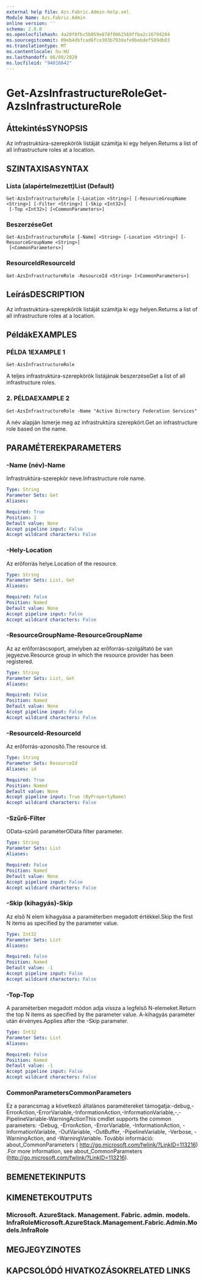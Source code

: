 ```yaml
---
external help file: Azs.Fabric.Admin-help.xml
Module Name: Azs.Fabric.Admin
online version: ''
schema: 2.0.0
ms.openlocfilehash: 4a20f0fbc5b059e878f0062569ffba2c16794204
ms.sourcegitcommit: 09eb4dbfcad6fce303b793dafe9bebdef589db03
ms.translationtype: MT
ms.contentlocale: hu-HU
ms.lasthandoff: 08/08/2020
ms.locfileid: "94016642"
---
```

# <span data-ttu-id="11485-101">Get-AzsInfrastructureRole</span><span class="sxs-lookup"><span data-stu-id="11485-101">Get-AzsInfrastructureRole</span></span>

## <span data-ttu-id="11485-102">Áttekintés</span><span class="sxs-lookup"><span data-stu-id="11485-102">SYNOPSIS</span></span>
<span data-ttu-id="11485-103">Az infrastruktúra-szerepkörök listáját számítja ki egy helyen.</span><span class="sxs-lookup"><span data-stu-id="11485-103">Returns a list of all infrastructure roles at a location.</span></span>

## <span data-ttu-id="11485-104">SZINTAXISA</span><span class="sxs-lookup"><span data-stu-id="11485-104">SYNTAX</span></span>

### <span data-ttu-id="11485-105">Lista (alapértelmezett)</span><span class="sxs-lookup"><span data-stu-id="11485-105">List (Default)</span></span>
```
Get-AzsInfrastructureRole [-Location <String>] [-ResourceGroupName <String>] [-Filter <String>] [-Skip <Int32>]
 [-Top <Int32>] [<CommonParameters>]
```

### <span data-ttu-id="11485-106">Beszerzése</span><span class="sxs-lookup"><span data-stu-id="11485-106">Get</span></span>
```
Get-AzsInfrastructureRole [-Name] <String> [-Location <String>] [-ResourceGroupName <String>]
 [<CommonParameters>]
```

### <span data-ttu-id="11485-107">ResourceId</span><span class="sxs-lookup"><span data-stu-id="11485-107">ResourceId</span></span>
```
Get-AzsInfrastructureRole -ResourceId <String> [<CommonParameters>]
```

## <span data-ttu-id="11485-108">Leírás</span><span class="sxs-lookup"><span data-stu-id="11485-108">DESCRIPTION</span></span>
<span data-ttu-id="11485-109">Az infrastruktúra-szerepkörök listáját számítja ki egy helyen.</span><span class="sxs-lookup"><span data-stu-id="11485-109">Returns a list of all infrastructure roles at a location.</span></span>

## <span data-ttu-id="11485-110">Példák</span><span class="sxs-lookup"><span data-stu-id="11485-110">EXAMPLES</span></span>

### <span data-ttu-id="11485-111">PÉLDA 1</span><span class="sxs-lookup"><span data-stu-id="11485-111">EXAMPLE 1</span></span>
```
Get-AzsInfrastructureRole
```

<span data-ttu-id="11485-112">A teljes infrastruktúra-szerepkörök listájának beszerzése</span><span class="sxs-lookup"><span data-stu-id="11485-112">Get a list of all infrastructure roles.</span></span>

### <span data-ttu-id="11485-113">2. PÉLDA</span><span class="sxs-lookup"><span data-stu-id="11485-113">EXAMPLE 2</span></span>
```
Get-AzsInfrastructureRole -Name "Active Directory Federation Services"
```

<span data-ttu-id="11485-114">A név alapján Ismerje meg az infrastruktúra szerepkört.</span><span class="sxs-lookup"><span data-stu-id="11485-114">Get an infrastructure role based on the name.</span></span>

## <span data-ttu-id="11485-115">PARAMÉTEREK</span><span class="sxs-lookup"><span data-stu-id="11485-115">PARAMETERS</span></span>

### <span data-ttu-id="11485-116">-Name (név)</span><span class="sxs-lookup"><span data-stu-id="11485-116">-Name</span></span>
<span data-ttu-id="11485-117">Infrastruktúra-szerepkör neve.</span><span class="sxs-lookup"><span data-stu-id="11485-117">Infrastructure role name.</span></span>

```yaml
Type: String
Parameter Sets: Get
Aliases:

Required: True
Position: 1
Default value: None
Accept pipeline input: False
Accept wildcard characters: False
```

### <span data-ttu-id="11485-118">-Hely</span><span class="sxs-lookup"><span data-stu-id="11485-118">-Location</span></span>
<span data-ttu-id="11485-119">Az erőforrás helye.</span><span class="sxs-lookup"><span data-stu-id="11485-119">Location of the resource.</span></span>

```yaml
Type: String
Parameter Sets: List, Get
Aliases:

Required: False
Position: Named
Default value: None
Accept pipeline input: False
Accept wildcard characters: False
```

### <span data-ttu-id="11485-120">-ResourceGroupName</span><span class="sxs-lookup"><span data-stu-id="11485-120">-ResourceGroupName</span></span>
<span data-ttu-id="11485-121">Az az erőforráscsoport, amelyben az erőforrás-szolgáltató be van jegyezve.</span><span class="sxs-lookup"><span data-stu-id="11485-121">Resource group in which the resource provider has been registered.</span></span>

```yaml
Type: String
Parameter Sets: List, Get
Aliases:

Required: False
Position: Named
Default value: None
Accept pipeline input: False
Accept wildcard characters: False
```

### <span data-ttu-id="11485-122">-ResourceId</span><span class="sxs-lookup"><span data-stu-id="11485-122">-ResourceId</span></span>
<span data-ttu-id="11485-123">Az erőforrás-azonosító.</span><span class="sxs-lookup"><span data-stu-id="11485-123">The resource id.</span></span>

```yaml
Type: String
Parameter Sets: ResourceId
Aliases: id

Required: True
Position: Named
Default value: None
Accept pipeline input: True (ByPropertyName)
Accept wildcard characters: False
```

### <span data-ttu-id="11485-124">-Szűrő</span><span class="sxs-lookup"><span data-stu-id="11485-124">-Filter</span></span>
<span data-ttu-id="11485-125">OData-szűrő paraméter</span><span class="sxs-lookup"><span data-stu-id="11485-125">OData filter parameter.</span></span>

```yaml
Type: String
Parameter Sets: List
Aliases:

Required: False
Position: Named
Default value: None
Accept pipeline input: False
Accept wildcard characters: False
```

### <span data-ttu-id="11485-126">-Skip (kihagyás)</span><span class="sxs-lookup"><span data-stu-id="11485-126">-Skip</span></span>
<span data-ttu-id="11485-127">Az első N elem kihagyása a paraméterben megadott értékkel.</span><span class="sxs-lookup"><span data-stu-id="11485-127">Skip the first N items as specified by the parameter value.</span></span>

```yaml
Type: Int32
Parameter Sets: List
Aliases:

Required: False
Position: Named
Default value: -1
Accept pipeline input: False
Accept wildcard characters: False
```

### <span data-ttu-id="11485-128">-Top</span><span class="sxs-lookup"><span data-stu-id="11485-128">-Top</span></span>
<span data-ttu-id="11485-129">A paraméterben megadott módon adja vissza a legfelső N-elemeket.</span><span class="sxs-lookup"><span data-stu-id="11485-129">Return the top N items as specified by the parameter value.</span></span>
<span data-ttu-id="11485-130">A-kihagyás paraméter után érvényes.</span><span class="sxs-lookup"><span data-stu-id="11485-130">Applies after the -Skip parameter.</span></span>

```yaml
Type: Int32
Parameter Sets: List
Aliases:

Required: False
Position: Named
Default value: -1
Accept pipeline input: False
Accept wildcard characters: False
```

### <span data-ttu-id="11485-131">CommonParameters</span><span class="sxs-lookup"><span data-stu-id="11485-131">CommonParameters</span></span>
<span data-ttu-id="11485-132">Ez a parancsmag a következő általános paramétereket támogatja:-debug,-ErrorAction,-ErrorVariable,-InformationAction,-InformationVariable,-,-PipelineVariable-WarningAction</span><span class="sxs-lookup"><span data-stu-id="11485-132">This cmdlet supports the common parameters: -Debug, -ErrorAction, -ErrorVariable, -InformationAction, -InformationVariable, -OutVariable, -OutBuffer, -PipelineVariable, -Verbose, -WarningAction, and -WarningVariable.</span></span> <span data-ttu-id="11485-133">További információ: about_CommonParameters ( http://go.microsoft.com/fwlink/?LinkID=113216) .</span><span class="sxs-lookup"><span data-stu-id="11485-133">For more information, see about_CommonParameters (http://go.microsoft.com/fwlink/?LinkID=113216).</span></span>

## <span data-ttu-id="11485-134">BEMENETEK</span><span class="sxs-lookup"><span data-stu-id="11485-134">INPUTS</span></span>

## <span data-ttu-id="11485-135">KIMENETEK</span><span class="sxs-lookup"><span data-stu-id="11485-135">OUTPUTS</span></span>

### <span data-ttu-id="11485-136">Microsoft. AzureStack. Management. Fabric. admin. models. InfraRole</span><span class="sxs-lookup"><span data-stu-id="11485-136">Microsoft.AzureStack.Management.Fabric.Admin.Models.InfraRole</span></span>

## <span data-ttu-id="11485-137">MEGJEGYZI</span><span class="sxs-lookup"><span data-stu-id="11485-137">NOTES</span></span>

## <span data-ttu-id="11485-138">KAPCSOLÓDÓ HIVATKOZÁSOK</span><span class="sxs-lookup"><span data-stu-id="11485-138">RELATED LINKS</span></span>
